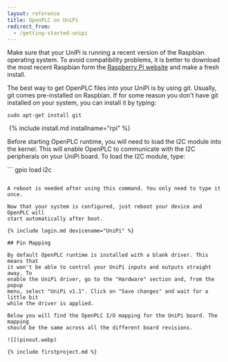 ```yaml
---
layout: reference
title: OpenPLC on UniPi
redirect_from:
  - /getting-started-unipi
---
```


Make sure that your UniPi is running a recent version of the Raspbian
operating system. To avoid compatibility problems, it is better to download
the most recent Raspbian form the
[Raspberry Pi website](https://www.raspberrypi.org/downloads/) and make a fresh
install.​

The best way to get OpenPLC files into your UniPi is by using git. Usually,
git comes pre-installed on Raspbian. If for some reason you don't have git
installed on your system, you can install it by typing:
​
```
sudo apt-get install git
```
​
{% include install.md installname="rpi" %}

Before starting OpenPLC runtime, you will need to load the I2C module into the
kernel. This will enable OpenPLC to communicate with the I2C peripherals on
your UniPi board. To load the I2C module, type:

​```
gpio load i2c
```

A reboot is needed after using this command. You only need to type it once.

Now that your system is configured, just reboot your device and OpenPLC will
start automatically after boot.

{% include login.md devicename="UniPi" %}

## Pin Mapping

By default OpenPLC runtime is installed with a blank driver. This means that
it won't be able to control your UniPi inputs and outputs straight away. To
enable the UniPi driver, go to the "Hardware" section and, from the popup
menu, select "UniPi v1.1". Click on "Save changes" and wait for a little bit
while the driver is applied.

Below you will find the OpenPLC I/O mapping for the UniPi board. The mapping
should be the same across all the different board revisions.

![](pinout.webp)

{% include firstproject.md %}
